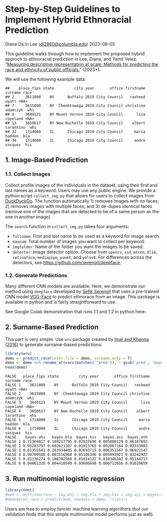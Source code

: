 Step-by-Step Guidelines to Implement Hybrid Ethnoracial Prediction
================
Diana Da In Lee (<dl2860@columbia.edu>)
2023-08-05

This guideline walks through how to implement the proposed hybrid
approch to ethnoracial prediction in Lee, Diana, and Yamil Velez.
“[Measuring descriptive representation at scale: Methods for predicting
the race and ethnicity of public officials.](https://osf.io/tpsv6/)”
(2023+).

We will use the following example data:

    ##    place_fips state         city year       office firstname   surname race
    ## 2     3611000    NY      Buffalo 2019 City Council   rasheed     wyatt <NA>
    ## 7     3615000    NY  Cheektowaga 2019 City Council christine  adamczyk  whi
    ## 9     3649121    NY Mount Vernon 2019 City Council      lisa  copeland <NA>
    ## 13    3650617    NY New Rochelle 2019 City Council    albert tarantino  whi
    ## 32    1714000    IL      Chicago 2019 City Council     maria    hadden  bla
    ## 34    1714000    IL      Chicago 2019 City Council     andre   vasquez  his

## 1. Image-Based Prediction

### 1.1. Collect Images

Collect profile images of the individuals in the dataset, using their
first and last names as a keyword. Users may use any public engine. We
provide a python script `collect_img.py` that allows for users to
collect images from [DuckDuckGo](https://duckduckgo.com). The function
automatically 1) removes images with no faces; 2) removes images with
multiple faces; and 3) de-dupes identical faces (remove one of the
images that are detected to be of a same person as the one in another
image).

The `search` function in `collect_img.py` takes four arguments:

- `fullname`: First and last name to be used as a keyword for image
  search.
- `maxnum`: Total number of images you want to collect per keyword.
- `imgfolder`: Name of the folder you want the images to be saved.
- `detector`: Image detector option. Choose from `opencv`, `ssd`,
  `mtcnn`, `dlib`, `retinaface`, `mediapipe`, `yunet`, and `yolov8`. For
  differences across the detectors, see
  <https://github.com/serengil/deepface>.

### 1.2. Generate Predictions

Many different CNN models are available. Here, we demonstrate our method
using `deepface` developed by [Sefik
Serengil](https://github.com/serengil/deepface) that uses a pre-trained
CNN model
[VGG-Face](https://sefiks.com/2018/08/06/deep-face-recognition-with-keras/)
to predict ethnorace from an image. This package is available in python
and is fairly straightforward to use.

See Google Colab demonstration that runs 1.1 and 1.2 in python here:.

## 2. Surname-Based Prediction

This part is very simple. Use `wru` package created by [Imai and Khanna
(2016)](https://imai.fas.harvard.edu/research/race.html) to generate
surname-based predictions:

``` r
library(wru)
demo <- predict_race(voter.file = demo, surname.only = T)
demo <- demo %>% rename_at(vars(matches('^pred')), ~ gsub('pred', 'bayes', .x))
head(demo)
```

    FALSE   place_fips state         city year       office firstname   surname race
    FALSE 1    3611000    NY      Buffalo 2019 City Council   rasheed     wyatt <NA>
    FALSE 2    3615000    NY  Cheektowaga 2019 City Council christine  adamczyk  whi
    FALSE 3    3649121    NY Mount Vernon 2019 City Council      lisa  copeland <NA>
    FALSE 4    3650617    NY New Rochelle 2019 City Council    albert tarantino  whi
    FALSE 5    1714000    IL      Chicago 2019 City Council     maria    hadden  bla
    FALSE 6    1714000    IL      Chicago 2019 City Council     andre   vasquez  his
    FALSE    bayes.whi   bayes.bla  bayes.his   bayes.asi  bayes.oth
    FALSE 1 0.71364817 0.189217795 0.02937698 0.005880129 0.06187693
    FALSE 2 0.95283797 0.002621187 0.01913765 0.002067164 0.02333603
    FALSE 3 0.61355541 0.283934405 0.02693715 0.006351567 0.06922147
    FALSE 4 0.90709588 0.003516968 0.05106396 0.005893921 0.03242927
    FALSE 5 0.81136274 0.108702568 0.01814122 0.010346342 0.05144713
    FALSE 6 0.04061328 0.004410540 0.93606698 0.008712616 0.01019659

## 3. Run multinomial logistic regression

``` r
library(nnet)
#mod <- multinom(race ~ img.whi + img.bla + img.his + img.asi + bayes.whi + bayes.bla + bayes.his + bayes.asi + bayes.oth, data = demo)
#demo$pred_race = predict(mod, newdata = demo, "class")
```

Users are free to employ fancier machine learning algorithms (but our
validation finds that this simple multinomial model performs just as
well).
